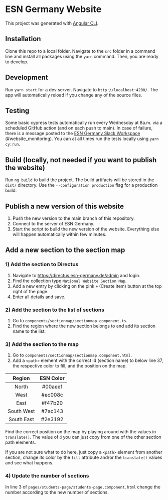 # ESN Germany Website

This project was generated with [Angular CLI](https://github.com/angular/angular-cli).

## Installation

Clone this repo to a local folder. Navigate to the `src` folder in a command line and install all packages using the `yarn` command. Then, you are ready to develop.

## Development

Run `yarn start` for a dev server. Navigate to `http://localhost:4200/`. The app will automatically reload if you change any of the source files.

## Testing

Some basic cypress tests automatically run every Wednesday at 8a.m. via a scheduled GitHub action (and on each push to main). In case of failure, there is a message posted to the [ESN Germany Slack Workspace](https://esn-germany.slack.com/) (#website_monitoring). You can at all times run the tests locally using `yarn cy:run`.

## Build (locally, not needed if you want to publish the website)

Run `ng build` to build the project. The build artifacts will be stored in the `dist/` directory. Use the `--configuration production` flag for a production build.

## Publish a new version of this website

1. Push the new version to the main branch of this repository.
2. Connect to the server of ESN Germany.
3. Start the script to build the new version of the website.
   Everything else will happen automatically within few minutes.


## Add a new section to the section map

### 1) Add the section to Directus

1. Navigate to https://directus.esn-germany.de/admin and login.
2. Find the collection type `National Website Section Map`.
3. Add a new entry by clicking on the pink `+` (Create item) button at the top right of the page.
4. Enter all details and save.

### 2) Add the section to the list of sections

1. Go to `components/sectionmap/sectionmap.component.ts`.
2. Find the region where the new section belongs to and add its section name to the list.

### 3) Add the section to the map

1. Go to `components/sectionmap/sectionmap.component.html`.
2. Add a `<path>` element with the correct id (section name) to below line 37, the respective color to fill, and the position on the map.

|   Region   | ESN Color |
| :--------: | :-------: |
|   North    |  #00aeef  |
|    West    |  #ec008c  |
|    East    |  #f47b20  |
| South West |  #7ac143  |
| South East |  #2e3192  |

Find the correct position on the map by playing around with the values in `translate()`. The value of `d` you can just copy from one of the other section path elements.

If you are not sure what to do here, just copy a `<path>` element from another section, change its color by the `fill` attribute and/or the `translate()` values and see what happens.

### 4) Update the number of sections

In line 3 of `pages/students-page/students-page.component.html` change the number according to the new number of sections.
